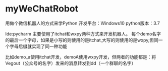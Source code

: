 # myWeChatRobot
用做个微信机器人的方式来学Python
开发平台：Windows10
python版本：3.7

Ide:pycharm
主要使用了itchat和wxpy两种方式来开发机器人。
每个demo名字的最后一个字母，如果是小写的则使用的是itchat,大写的则使用的是wxpy,但同一个字母后缀就实现了同一种功能


比如demo_a使用itchat开发，demoA使用wxpy开发，但两者的功能都是：将Vegout（公众号的名字）发来的消息转发到dd（一个群聊的名字）
